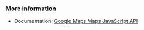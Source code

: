 ### More information

- Documentation: <a href="https://developers.google.com/maps/documentation/javascript/overview" target="_blank">Google Maps
  Maps JavaScript API</a>
